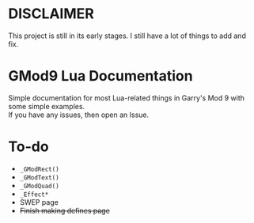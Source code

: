 # DISCLAIMER
This project is still in its early stages. I still have a lot of things to add and fix.

# GMod9 Lua Documentation
Simple documentation for most Lua-related things in Garry's Mod 9 with some simple examples.  
If you have any issues, then open an Issue.

# To-do
- `_GModRect()`
- `_GModText()`
- `_GModQuad()`
- `_Effect*`
- SWEP page
- ~~Finish making defines page~~
